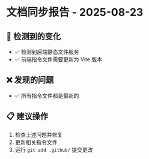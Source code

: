 # 文档同步报告 - 2025-08-23

## 🔄 检测到的变化

- ✅ 检测到后端静态文件服务
- ✅ 前端指令文件需要更新为 Vite 版本

## ❌ 发现的问题

- ✅ 所有指令文件都是最新的

## 📋 建议操作

1. 检查上述问题并修复
2. 更新相关指令文件
3. 运行 `git add .github/` 提交更改
